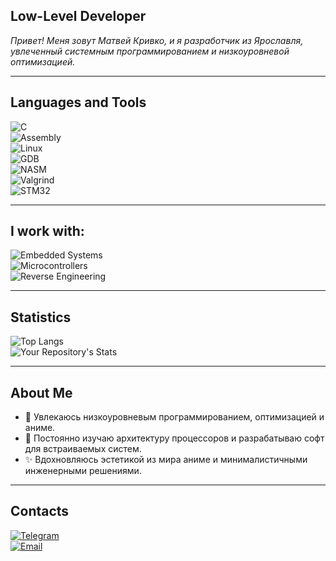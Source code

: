 ## Low-Level Developer

*Привет! Меня зовут Матвей Кривко, и я разработчик из Ярославля, увлеченный системным программированием и низкоуровневой оптимизацией.*  

---

## Languages and Tools  

![C](https://img.shields.io/badge/C-%2300599C.svg?style=for-the-badge&logo=c&logoColor=white)  
![Assembly](https://img.shields.io/badge/Assembly-%23FFAA00.svg?style=for-the-badge&logo=probot&logoColor=white)  
![Linux](https://img.shields.io/badge/Linux-%23FCC624?style=for-the-badge&logo=linux&logoColor=black)  
![GDB](https://img.shields.io/badge/GDB-%230074C1?style=for-the-badge&logo=gnu&logoColor=white)  
![NASM](https://img.shields.io/badge/NASM-%231E90FF.svg?style=for-the-badge&logo=assembler&logoColor=white)  
![Valgrind](https://img.shields.io/badge/Valgrind-%23434C5E?style=for-the-badge&logo=valgrind&logoColor=white)  
![STM32](https://img.shields.io/badge/STM32-%230062A9?style=for-the-badge&logo=stmicroelectronics&logoColor=white)  

---

## I work with:

![Embedded Systems](https://img.shields.io/badge/Embedded%20Systems-%23373C45?style=for-the-badge&logo=arduino&logoColor=white)  
![Microcontrollers](https://img.shields.io/badge/Microcontrollers-%23FF6F00?style=for-the-badge&logo=microchip&logoColor=white)  
![Reverse Engineering](https://img.shields.io/badge/Reverse%20Engineering-%23007ACC?style=for-the-badge&logo=debug&logoColor=white)  

---

## Statistics  

![Top Langs](https://github-readme-stats.vercel.app/api/top-langs/?username=mkrivko&theme=dark)  
![Your Repository's Stats](https://github-readme-stats.vercel.app/api?username=mkrivko&show_icons=true&theme=dark)  

---

## About Me  

- 🎯 Увлекаюсь низкоуровневым программированием, оптимизацией и аниме.  
- 🧩 Постоянно изучаю архитектуру процессоров и разрабатываю софт для встраиваемых систем.  
- ✨ Вдохновляюсь эстетикой из мира аниме и минималистичными инженерными решениями.  

---

## Contacts  

[![Telegram](https://img.shields.io/badge/Telegram-%2326A5E4?style=for-the-badge&logo=telegram&logoColor=white)](https://t.me/mkrivko)  
[![Email](https://img.shields.io/badge/Email-%23D14836?style=for-the-badge&logo=gmail&logoColor=white)](mailto:mkrivko.dev@gmail.com)  

